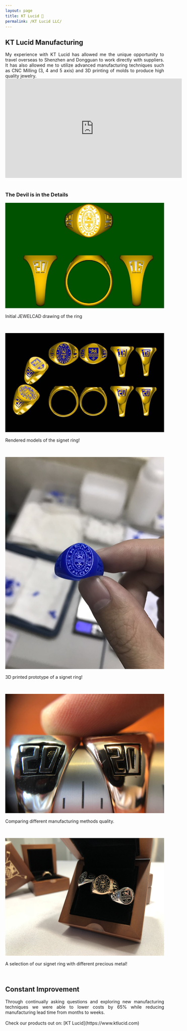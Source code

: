 ```yaml
---
layout: page
title: KT Lucid 💍
permalink: /KT Lucid LLC/
---
```

## KT Lucid Manufacturing
<div align="justify"> My experience with KT Lucid has allowed me the unique opportunity to travel overseas to Shenzhen and Dongguan to work directly with suppliers. It has also allowed me to utilize advanced manufacturing techniques such as CNC Milling (3, 4 and 5 axis) and 3D printing of molds to produce high quality jewelry.</div>

<center><iframe width="560" height="315" src="https://www.youtube.com/embed/blsFVIm3GC4" frameborder="0" allow="accelerometer; autoplay; encrypted-media; gyroscope; picture-in-picture" allowfullscreen></iframe></center>
<br />

### The Devil is in the Details

<p align="center">
  <img width="auto" height="auto" src="/assets/photo7.jpg">
    <figcaption>Initial JEWELCAD drawing of the ring</figcaption>
</p>

<br />
<p align="center">
  <img width="auto" height="auto" src="/assets/photo10.PNG">
    <figcaption>Rendered models of the signet ring!</figcaption>
</p>

<br />

<p align="center">
  <img width="auto" height="auto" src="/assets/photo5.JPG">
    <figcaption>3D printed prototype of a signet ring!</figcaption>
</p>

<br />

<p align="center">
  <img width="auto" height="auto" src="/assets/photo11.JPG">
    <figcaption>Comparing different manufacturing methods quality.</figcaption>
</p>

<br />

<p align="center">
  <img width="auto" height="auto" src="/assets/photo8.jpeg">
    <figcaption>A selection of our signet ring with different precious metal!</figcaption>
</p>

<br />

## Constant Improvement
<div align="justify"> Through continually asking questions and exploring new manufacturing techniques we were able to lower costs by 65% while reducing manufacturing lead time from months to weeks. </div>

<br />
Check our products out on: [KT Lucid](https://www.ktlucid.com)
